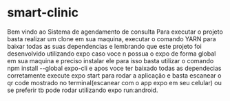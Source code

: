 # smart-clinic

Bem vindo ao Sistema de agendamento de consulta
Para executar o projeto basta realizar um clone em sua maquina, executar o comando YARN para baixar todas as suas dependencias e lembrando que este projeto foi desenvolvido utilizando expo caso voce n possua o expo de forma global em sua maquina e preciso instalar ele para isso basta utilizar o comando npm install --global expo-cli
e apos voce ter baixado todas as dependecias corretamente execute expo start para rodar a aplicação e basta escanear o qr code mostrado no terminal(escanear com o app expo em seu celular) ou se preferir tb pode rodar utilizando expo run:android.

